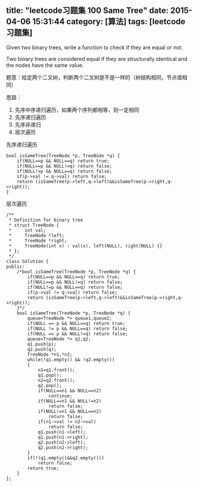 title: "leetcode习题集 100 Same Tree"
date: 2015-04-06 15:31:44
category: [算法]
tags: [leetcode习题集]
---
Given two binary trees, write a function to check if they are equal or not.

Two binary trees are considered equal if they are structurally identical and the nodes have the same value.

题意：给定两个二叉树，判断两个二叉树是不是一样的（树结构相同，节点值相同）

思路：

1. 先序中序递归遍历，如果两个序列都相等，则一定相同
2. 先序递归遍历
3. 先序非递归
4. 层次遍历

先序递归遍历

```
bool isSameTree(TreeNode *p, TreeNode *q) {
	if(NULL==p && NULL==q) return true;
	if(NULL==p && NULL!=q) return false;
	if(NULL!=p && NULL==q) return false;
	if(p->val != q->val) return false;
	return (isSameTree(p->left,q->left)&&isSameTree(p->right,q->right));
}
```
层次遍历
```
/**
 * Definition for binary tree
 * struct TreeNode {
 *     int val;
 *     TreeNode *left;
 *     TreeNode *right;
 *     TreeNode(int x) : val(x), left(NULL), right(NULL) {}
 * };
 */
class Solution {
public:
    /*bool isSameTree(TreeNode *p, TreeNode *q) {
        if(NULL==p && NULL==q) return true;
        if(NULL==p && NULL!=q) return false;
        if(NULL!=p && NULL==q) return false;
        if(p->val != q->val) return false;
        return (isSameTree(p->left,q->left)&&isSameTree(p->right,q->right));
    }*/
    bool isSameTree(TreeNode *p, TreeNode *q) {
        queue<TreeNode *> queue1,queue2;
        if(NULL == p && NULL==q) return true;
        if(NULL != p && NULL==q) return false;
        if(NULL == p && NULL!=q) return false;
        queue<TreeNode *> q1,q2;
        q1.push(p);
        q2.push(q);
        TreeNode *n1,*n2;
        while(!q1.empty() && !q2.empty())
        {
            n1=q1.front();
            q1.pop();
            n2=q2.front();
            q2.pop();
            if(NULL==n1 && NULL==n2)
                continue;
            if(NULL==n1 && NULL!=n2)
                return false;
            if(NULL!=n1 && NULL==n2)
                return false;
            if(n1->val != n2->val)
                return false;
            q1.push(n1->left);
            q1.push(n1->right);
            q2.push(n2->left);
            q2.push(n2->right);
        }
        if(!(q1.empty()&&q2.empty()))
            return false;
        return true;
    }
};
```